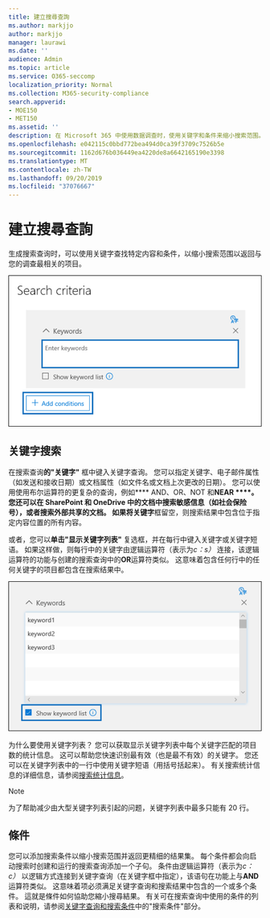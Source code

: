 ```yaml
---
title: 建立搜尋查詢
ms.author: markjjo
author: markjjo
manager: laurawi
ms.date: ''
audience: Admin
ms.topic: article
ms.service: O365-seccomp
localization_priority: Normal
ms.collection: M365-security-compliance
search.appverid:
- MOE150
- MET150
ms.assetid: ''
description: 在 Microsoft 365 中使用数据调查时，使用关键字和条件来缩小搜索范围。
ms.openlocfilehash: e042115c0bbd772bea494d0ca39f3709c7526b5e
ms.sourcegitcommit: 1162d676b036449ea4220de8a6642165190e3398
ms.translationtype: MT
ms.contentlocale: zh-TW
ms.lasthandoff: 09/20/2019
ms.locfileid: "37076667"
---
```

# <a name="build-search-queries"></a>建立搜尋查詢

生成搜索查询时，可以使用关键字查找特定内容和条件，以缩小搜索范围以返回与您的调查最相关的项目。

![使用关键字和条件缩小搜索结果范围](media/SearchQueryBox.png)

## <a name="keyword-searches"></a>关键字搜索

在搜索查询**的"关键字"** 框中键入关键字查询。 您可以指定关键字、电子邮件属性（如发送和接收日期）或文档属性（如文件名或文档上次更改的日期）。 您可以使用使用布尔运算符的更复杂的查询，例如**** AND、OR、NOT 和******NEAR** ****。 您还可以在 SharePoint 和 OneDrive 中的文档中搜索敏感信息（如社会保险号），或者搜索外部共享的文档。 如果将**关键字**框留空，则搜索结果中包含位于指定内容位置的所有内容。
    
或者，您可以**单击"显示关键字列表"** 复选框，并在每行中键入关键字或关键字短语。 如果这样做，则每行中的关键字由逻辑运算符（表示为*c：s）* 连接，该逻辑运算符的功能与创建的搜索查询中的**OR**运算符类似。 这意味着包含任何行中的任何关键字的项目都包含在搜索结果中。

![使用关键字列表获取查询中每个关键字的统计信息](media/KeywordListSearch.png)

为什么要使用关键字列表？ 您可以获取显示关键字列表中每个关键字匹配的项目数的统计信息。 这可以帮助您快速识别最有效（也是最不有效）的关键字。 您还可以在关键字列表中的一行中使用关键字短语（用括号括起来）。 有关搜索统计信息的详细信息，请参阅[搜索统计信息](search-statistics.md)。

> [!NOTE]
> 为了帮助减少由大型关键字列表引起的问题，关键字列表中最多只能有 20 行。

## <a name="conditions"></a>條件
    
您可以添加搜索条件以缩小搜索范围并返回更精细的结果集。 每个条件都会向启动搜索时创建和运行的搜索查询添加一个子句。 条件由逻辑运算符（表示为*c：c）* 以逻辑方式连接到关键字查询（在关键字框中指定），该语句在功能上与**AND**运算符类似。 这意味着项必须满足关键字查询和搜索结果中包含的一个或多个条件。 這就是條件如何協助您縮小搜尋結果。 有关可在搜索查询中使用的条件的列表和说明，请参阅[关键字查询和搜索条件](keyword-queries-and-search-conditions.md#search-conditions)中的"搜索条件"部分。
